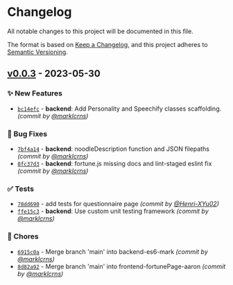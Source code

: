 # Changelog
All notable changes to this project will be documented in this file.

The format is based on [Keep a Changelog](https://keepachangelog.com/en/1.0.0/),
and this project adheres to [Semantic Versioning](https://semver.org/spec/v2.0.0.html).

## [v0.0.3] - 2023-05-30
### :sparkles: New Features
- [`bc14efc`](https://github.com/cse110-sp23-group15/cse110-sp23-group15/commit/bc14efcef1d50209dd0ad97fa76989c8734300dc) - **backend**: Add Personality and Speechify classes scaffolding. *(commit by [@marklcrns](https://github.com/marklcrns))*

### :bug: Bug Fixes
- [`7bf4a14`](https://github.com/cse110-sp23-group15/cse110-sp23-group15/commit/7bf4a1489532cf9561ad0c8543f24cf5140b114b) - **backend**: noodleDescription function and JSON filepaths *(commit by [@marklcrns](https://github.com/marklcrns))*
- [`8fc37d3`](https://github.com/cse110-sp23-group15/cse110-sp23-group15/commit/8fc37d39841ace150dcbdfbe53830ae8c970e00b) - **backend**: fortune.js missing docs and lint-staged eslint fix *(commit by [@marklcrns](https://github.com/marklcrns))*

### :white_check_mark: Tests
- [`78dd690`](https://github.com/cse110-sp23-group15/cse110-sp23-group15/commit/78dd6909df6830dd390ac7e5bbcf7afca0549132) - add tests for questionnaire page *(commit by [@Henri-XYu02](https://github.com/Henri-XYu02))*
- [`ffe15c3`](https://github.com/cse110-sp23-group15/cse110-sp23-group15/commit/ffe15c3b8b8934dfac9cbca8dddb8c7e5ad90da6) - **backend**: Use custom unit testing framework *(commit by [@marklcrns](https://github.com/marklcrns))*

### :wrench: Chores
- [`6915c0a`](https://github.com/cse110-sp23-group15/cse110-sp23-group15/commit/6915c0a2fabe7340867e494d79dfd4453f2cceb2) - Merge branch 'main' into backend-es6-mark *(commit by [@marklcrns](https://github.com/marklcrns))*
- [`8d82a92`](https://github.com/cse110-sp23-group15/cse110-sp23-group15/commit/8d82a9231d6edfb61b872dc81d5ffb66322da877) - Merge branch 'main' into frontend-fortunePage-aaron *(commit by [@marklcrns](https://github.com/marklcrns))*


[v0.0.3]: https://github.com/cse110-sp23-group15/cse110-sp23-group15/compare/v0.0.2...v0.0.3